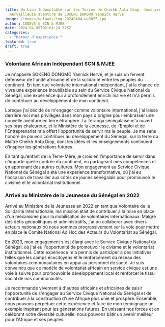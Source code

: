 ```yaml
---
title: Un Lion Indomptable sur les Terres de Cheikh Anta Diop, découvrez la
  merveilleuse aventure de SOKENG DONGMO Yannick Hervé
image: /images/uploads/img-20240404-wa0025.jpg
author: CODEVS & SCN & MJEE
date: 2024-04-05T02:04:24.575Z
categories:
  - "Retour d’expérience "
featured: true
draft: true
---
```

### Volontaire Africain Indépendant SCN & MJEE
Je m'appelle SOKENG DONGMO Yannick Hervé, et je suis un fervent défenseur de l'unité africaine et de la solidarité entre les peuples du continent. En tant que volontaire international indépendant, j'ai la chance de vivre une expérience inoubliable au sein du Service Civique National du Sénégal, une expérience qui a profondément enrichi ma vie et m'a permis de contribuer au développement de mon continent.

Lorsque j'ai décidé de m'engager comme volontaire international, j'ai laissé derrière moi mes privilèges dans mon pays d'origine pour embrasser une nouvelle aventure en terre étrangère. La Teranga sénégalaise m'a ouvert ses bras chaleureux, et le Ministère de la Jeunesse, de l'Emploi et de l'Entreprenariat m'a offert l'opportunité de servir ma le peuple. Je me sens honoré de pouvoir contribuer au développement du Sénégal, sur la terre du Maître Cheikh Anta Diop, dont les idées et les enseignements continuent d'inspirer les générations futures.

En tant qu'enfant de la Terre-Mère, je crois en l'importance de servir dans n'importe quelle contrée du continent, en partageant mes compétences et en apprenant des autres cultures. Mon engagement au Service Civique National du Sénégal a été une expérience transformative, où j'ai eu l'occasion de travailler aux côtés de jeunes sénégalais pour promouvoir le civisme et le volontariat institutionnel.
### Arrivé au Ministère de la Jeunesse du Sénégal en 2022
Arrivé au Ministère de la Jeunesse en 2022 en tant que Volontaire de la Solidarité Internationale, ma mission était de contribuer à la mise en place d'un mécanisme pour la mobilisation de volontaires internationaux. Malgré des défis géopolitiques et administratifs, j'ai pu collaborer avec divers acteurs nationaux où nous sommes progressivement sur la voie pour mettre en place le Comité National Ad Hoc des Acteurs du Volontariat au Sénégal.

En 2023, mon engagement s'est élargi avec le Service Civique National du Sénégal, où j'ai eu l'opportunité de promouvoir le civisme et le volontariat institutionnel. Cette expérience m'a permis de participer à des initiatives telles que les camps écocitoyens et le renforcement du réseau des volontaires communautaires en appui au personnel de santé. Je suis convaincu que ce modèle de volontariat africain en service civique est une voie à suivre pour promouvoir le développement local et renforcer le tissu social de nos communautés.

Je recommande vivement à d'autres africains et africaines de saisir l'opportunité de s'engager au Service Civique National du Sénégal et de contribuer à la construction d'une Afrique plus unie et prospère. Ensemble, nous pouvons perpétuer cette expérience et faire de mon témoignage un exemple inspirant pour les générations futures. En unissant nos forces et en célébrant notre diversité culturelle, nous pouvons bâtir un avenir meilleur pour l'Afrique et ses peuples.
